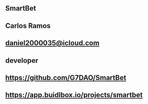 ## SmartBet

## Carlos Ramos

## daniel2000035@icloud.com

## developer

## https://github.com/G7DAO/SmartBet

## https://app.buidlbox.io/projects/smartbet

## 
